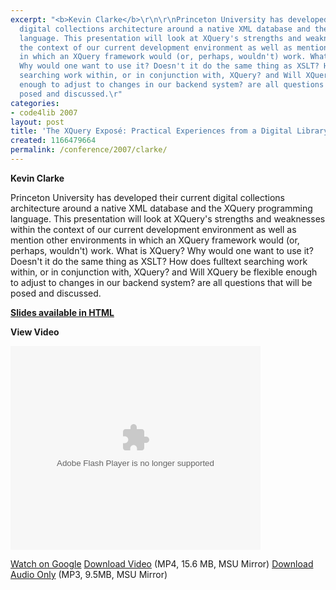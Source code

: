 ```yaml
---
excerpt: "<b>Kevin Clarke</b>\r\n\r\nPrinceton University has developed their current
  digital collections architecture around a native XML database and the XQuery programming
  language. This presentation will look at XQuery's strengths and weaknesses within
  the context of our current development environment as well as mention other environments
  in which an XQuery framework would (or, perhaps, wouldn't) work. What is XQuery?
  Why would one want to use it? Doesn't it do the same thing as XSLT? How does fulltext
  searching work within, or in conjunction with, XQuery? and Will XQuery be flexible
  enough to adjust to changes in our backend system? are all questions that will be
  posed and discussed.\r"
categories:
- code4lib 2007
layout: post
title: 'The XQuery Exposé: Practical Experiences from a Digital Library'
created: 1166479664
permalink: /conference/2007/clarke/
---
```

<b>Kevin Clarke</b>

Princeton University has developed their current digital collections architecture around a native XML database and the XQuery programming language. This presentation will look at XQuery's strengths and weaknesses within the context of our current development environment as well as mention other environments in which an XQuery framework would (or, perhaps, wouldn't) work. What is XQuery? Why would one want to use it? Doesn't it do the same thing as XSLT? How does fulltext searching work within, or in conjunction with, XQuery? and Will XQuery be flexible enough to adjust to changes in our backend system? are all questions that will be posed and discussed.

<b><a href="http://lisforge.net/c4l2007/code4lib2007.html">Slides available in HTML</a></b>

<b>View Video</b>

<embed style="width:400px; height:326px;" id="VideoPlayback" type="application/x-shockwave-flash" src="http://video.google.com/googleplayer.swf?docId=3419455428221980666&hl=en" flashvars=""> </embed>

<a href="http://video.google.com/videoplay?docid=3419455428221980666&hl=en">Watch on Google</a>
<a href="http://streaming.msu.edu/storemedia/download/ebyryan/code4lib07/code4lib07_pres_xquery_clarke.mp4">Download Video</a> (MP4, 15.6 MB, MSU Mirror)
<a href="http://streaming.msu.edu/storemedia/download/ebyryan/c4l07audio/d1/code4lib07_pres_xquery_clarke.mp3">Download Audio Only</a> (MP3, 9.5MB, MSU Mirror)
